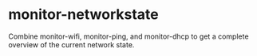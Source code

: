# monitor-networkstate
Combine monitor-wifi, monitor-ping, and monitor-dhcp to get a complete
overview of the current network state.
